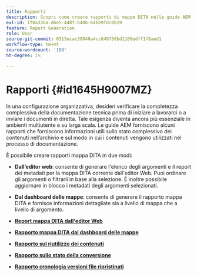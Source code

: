 ```yaml
---
title: Rapporti
description: Scopri come creare rapporti di mappe DITA nelle guide AEM.
exl-id: 1f8a33ba-d6e5-448f-b40b-646b9fdc0b19
feature: Report Generation
role: User
source-git-commit: 0513ecac38840a4cc649758bd1180edff1f8aed1
workflow-type: tm+mt
source-wordcount: '188'
ht-degree: 1%

---
```


# Rapporti {#id1645H9007MZ}

In una configurazione organizzativa, desideri verificare la completezza complessiva della documentazione tecnica prima di iniziare a lavorarci o a inviare i documenti in diretta. Tale esigenza diventa ancora più essenziale in ambienti multiutente e su larga scala. Le guide AEM forniscono alcuni rapporti che forniscono informazioni utili sullo stato complessivo dei contenuti nell’archivio e sul modo in cui i contenuti vengono utilizzati nel processo di documentazione.

È possibile creare rapporti mappa DITA in due modi:

- **Dall’editor web**: consente di generare l&#39;elenco degli argomenti e il report dei metadati per la mappa DITA corrente dall&#39;editor Web. Puoi ordinare gli argomenti o filtrarli in base alla selezione. È inoltre possibile aggiornare in blocco i metadati degli argomenti selezionati.
- **Dal dashboard delle mappe**: consente di generare il rapporto mappa DITA e fornisce informazioni dettagliate sia a livello di mappa che a livello di argomento.

- **[Report mappa DITA dall&#39;editor Web](reports-web-editor.md)**

- **[Rapporto mappa DITA dal dashboard delle mappe](reports-ditamap.md)**

- **[Rapporto sul riutilizzo dei contenuti](reports-content-reuse.md)**

- **[Rapporto sullo stato della conversione](reports-convertion-status.md)**

- **[Rapporto cronologia versioni file ripristinati](reports-reverted-file-version-history.md)**

